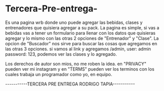 # Tercera-Pre-entrega-


Es una pagina wrb donde uno puede agregar las bebidas, clases y entrenadores que quisiera agregar a su pack.
La pagina es simple, si vas a bebidas vas a tener un formulario para llenar con los datos que quisieras agregar y lo mismo con las otras 2 opciones de "Entrenador" y "Clase".
La opcion de "Buscador" nos sirve para buscar las cosas que agregamos en las otras 3 opciones. 
si vamos al link y agregamos /admin, user: admin password: 123, podemos ver las clases y lo agregado.

Los derechos de autor son mios, no me roben la idea. en "PRIVACY" pueden ver mi instagram y en "TERMS" pueden ver los terminos con los cuales trabaja un programador como yo, en equipo. 



-----------TERCERA PRE ENTREGA RODRIGO TAPIA-----------
